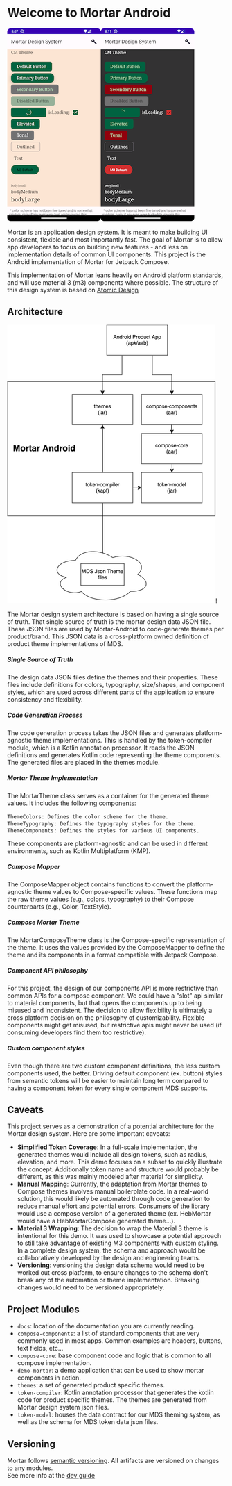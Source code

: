 # Welcome to Mortar Android 
![Alt text](Screenshot_20240804_200756.png)![Screenshot](Screenshot_20240804_201136.png)

Mortar is an application design system. It is meant to make building UI consistent, flexible and
most importantly fast. The goal of Mortar is to allow app developers to focus on building new 
features - and less on implementation details of common UI components. This project is the Android 
implementation of Mortar for Jetpack Compose.

This implementation of Mortar leans heavily on Android platform standards,  and will use material 3 
(m3) components where possible. The structure of this design system is based 
on [Atomic Design](https://atomicdesign.bradfrost.com/)

## Architecture 
![Arch diagram](mortar_arch.png)!

The Mortar design system architecture is based on having a single source of truth. That single source 
of truth is the mortar design data JSON file. These JSON files are used by Mortar-Android to 
code-generate themes per product/brand. This JSON data is a cross-platform owned definition of 
product theme implementations of MDS. 

##### **Single Source of Truth**
The design data JSON files define the themes and their properties. These files include definitions for 
colors, typography, size/shapes, and component styles, which are used across different parts of the application to 
ensure consistency and flexibility.

##### **Code Generation Process**
The code generation process takes the JSON files and generates platform-agnostic theme implementations. 
This is handled by the token-compiler module, which is a Kotlin annotation processor. It reads the JSON 
definitions and generates Kotlin code representing the theme components. The generated files are placed 
in the themes module.

##### **Mortar Theme Implementation**
The MortarTheme class serves as a container for the generated theme values. It includes the following components:

    ThemeColors: Defines the color scheme for the theme.
    ThemeTypography: Defines the typography styles for the theme.
    ThemeComponents: Defines the styles for various UI components.

These components are platform-agnostic and can be used in different environments, such as Kotlin 
Multiplatform (KMP).

##### **Compose Mapper**
The ComposeMapper object contains functions to convert the platform-agnostic theme values to 
Compose-specific values. These functions map the raw theme values (e.g., colors, typography) to
their Compose counterparts (e.g., Color, TextStyle). 

##### **Compose Mortar Theme**
The MortarComposeTheme class is the Compose-specific representation of the theme. It uses the values 
provided by the ComposeMapper to define the theme and its components in a format compatible with 
Jetpack Compose.

##### **Component API philosophy**
For this project, the design of our components API is more restrictive than common APIs for a compose component. We 
could have a "slot" api similar to material components, but that opens the components up to being 
misused and inconsistent. The decision to allow flexibility is ultimately a cross platform decision 
on the philosophy of customizability. Flexible components might get misused, but restrictive apis 
might never be used (if consuming developers find them too restrictive).

##### **Custom component styles**
Even though there are two custom component definitions, the less custom components
used, the better. Driving default component (ex. button) styles from semantic tokens will be easier 
to maintain long term compared to having a component token for every single component MDS supports.

## Caveats 

This project serves as a demonstration of a potential architecture for the Mortar design system. 
Here are some important caveats:

* **Simplified Token Coverage**: In a full-scale implementation, the generated themes would include 
all design tokens, such as radius, elevation, and more. This demo focuses on a subset to quickly 
illustrate the concept. Additionally token name and structure would probably be different, as this 
was mainly modeled after material for simplicity. 
* **Manual Mapping**: Currently, the adaptation from Mortar themes to Compose themes involves manual 
boilerplate code. In a real-world solution, this would likely be automated through code generation 
to reduce manual effort and potential errors. Consumers of the library would use a compose version
of a generated theme (ex. HebMortar would have a HebMortarCompose generated theme...).  
* **Material 3 Wrapping**: The decision to wrap the Material 3 theme is intentional for this demo. It 
was used to showcase a potential approach to still take advantage of existing M3 components with custom
styling. In a complete design system, the schema and approach would be collaboratively developed by 
the design and engineering teams.
* **Versioning**: versioning the design data schema would need to be worked out cross platform, to ensure
changes to the schema don't break any of the automation or theme implementation. Breaking changes 
would need to be versioned appropriately. 


## Project Modules

* `docs`: location of the documentation you are currently reading. 
* `compose-components`: a list of standard components that are very commonly used in most apps. Common examples are headers, buttons, text fields, etc...
* `compose-core`: base component code and logic that is common to all compose implementation.
* `demo-mortar`: a demo application that can be used to show mortar components in action.
* `themes`: a set of generated product specific themes.
* `token-compiler`: Kotlin annotation processor that generates the kotlin code for product specific themes. The themes are generated from
 Mortar design system json files.
* `token-model`: houses the data contract for our MDS theming system, as well as the schema for MDS 
token data json files. 

## Versioning 
Mortar follows [semantic versioning](https://semver.org/). All artifacts are versioned on changes to any modules.  
See more info at the [dev guide](dev_guide.md)



